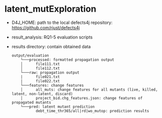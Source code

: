 # latent_mutExploration

- D4J_HOME: path to the local defects4j repository: https://github.com/rjust/defects4j

- result_analysis: RQ1-5 evaluation scripts 
- results directory: contain obtained data 
    ```
    output/evaluation
        └───processed: formatted propagation output 
        │      file111.txt
        │      file112.txt
        └───raw: propagation output 
        |      file021.txt
        |      file022.txt
        └───features: change features
        │      all_muts: change features for all mutants (live, killed, latent, non-latent, discard)
        │      project_bid.chg_features.json: change features of propagated mutants
        └───pred: latent mutant prediction 
               debt_time_thr365/all|rd|wo_mutop: prediction results
